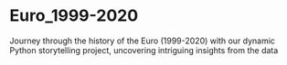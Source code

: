 # Euro_1999-2020
Journey through the history of the Euro (1999-2020) with our dynamic Python storytelling project, uncovering intriguing insights from the data
